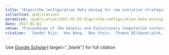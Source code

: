 ```yaml
---
title: "Algorithm configuration data mining for cma evolution strategies"
collection: publications
permalink: /publication/2017-01-01-Algorithm-configuration-data-mining-for-cma-evolution-strategies
date: 2017-01-01
venue: 'Proceedings of the Genetic and Evolutionary Computation Conference'
citation: ' Sander Rijn,  Hao Wang,  Bas Stein,  Thomas B{\&quot;a}ck, &quot;Algorithm configuration data mining for cma evolution strategies.&quot; Proceedings of the Genetic and Evolutionary Computation Conference, 2017.'
---
```

Use [Google Scholar](https://scholar.google.com/scholar?q=Algorithm+configuration+data+mining+for+cma+evolution+strategies){:target="_blank"} for full citation